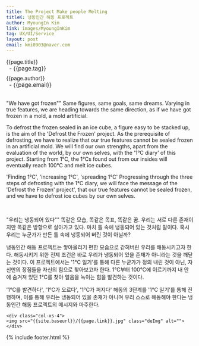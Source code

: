 ```yaml
---
title: The Project Make people Melting
titleK: 냉동인간 해동 프로젝트
author: MyoungIn Kim
link: images/MyoungInKim
tag: UX/UI/Service
layout: post
email: kmi0903@naver.com
---	
```


<div class="container">

<div class="deDep">
{{page.title}}<br>
<p style="font-size:15px; margin:0px; padding:0px 0px 0px 8px; margin:0px 0px 8px 0px;">- {{page.tag}}</p>
{{page.author}}<br>
<p style="font-size:15px; margin:0px; padding:0px 0px 0px 8px;">- {{page.email}}</p>
</div>

<br>

<div class="det lato">


"We have got frozen""
Same figures, same goals, same dreams.
Varying in true features, we are heading towards the same direction, as if we have got frozen in a mold, a mold artificial.

To defrost the frozen sealed in an ice cube, a figure easy to be stacked up, is the aim of the 'Defrost the Frozen' project.
As the prerequisite of defrosting, we have to realize that our true features cannot be sealed frozen in an artificial mold.
We will find our own strengths, apart from the evaluation of the world, by our own selves, with the '1℃ diary' of this project. Starting from 1℃, the 1℃s found out from our insides will eventually reach 100℃ and melt ice cubes.

'Finding 1℃', 'increasing 1℃', 'spreading 1℃'
Progressing through the three steps of defrosting with the 1℃ diary, we will face the message of the 'Defrost the Frozen' project', that our true features cannot be sealed frozen, and we have to defrost ice cubes by our own selves.



</div>

<br>

<div class="noto">

"우리는 냉동되어 있다""
똑같은 모습, 똑같은 목표, 똑같은 꿈.
우리는 서로 다른 존재이지만 똑같은 방향으로 살아가고 있다.
마치 틀 속에 냉동되어 있는 것처럼 말이다.
혹시 우리는 누군가가 만든 틀 속에 냉동되어 버린 것이 아닐까?

냉동인간 해동 프로젝트는 쌓아올리기 편한 모습으로 갇혀버린 우리를 해동시키고자 한다.
해동시키기 위한 전제 조건은 바로 우리가 냉동되어 있을 존재가 아니라는 것을 깨닫는 것이다. 
이 프로젝트에서는 '1℃ 일기'를 통해 다른 누군가가 정의 내린 것이 아닌, 자신만의 장점들을 자신의 힘으로 찾아보고자 한다. 1℃부터 100℃에 이르기까지 내 안에 숨겨져 있던 1℃를 찾아 얼음을 녹이는 힘을 발견하는 것이다. 

'1℃를 발견하다', '1℃가 오르다', '1℃가 퍼지다'
해동의 3단계를 '1℃ 일기’를 통해 진행하며, 이를 통해 우리는 냉동되어 있을 존재가 아니며 우리 스스로 해동해야 한다는 냉동인간 해동 프로젝트의 메시지와 마주한다.


</div>

<div class="row noto">
	
	<div class="col-xs-4">
	<img src="{{site.baseurl}}/{{page.link}}.jpg" class="deImg" alt=""></div>
	
</div>

	

</div> 

{% include footer.html %}
